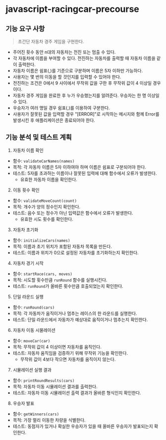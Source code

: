 # javascript-racingcar-precourse

## 기능 요구 사항
>
> 초간단 자동차 경주 게임을 구현한다.

- 주어진 횟수 동안 n대의 자동차는 전진 또는 멈출 수 있다.
- 각 자동차에 이름을 부여할 수 있다. 전진하는 자동차를 출력할 때 자동차 이름을 같이 출력한다.
- 자동차 이름은 쉼표(,)를 기준으로 구분하며 이름은 5자 이하만 가능하다.
- 사용자는 몇 번의 이동을 할 것인지를 입력할 수 있어야 한다.
- 전진하는 조건은 0에서 9 사이에서 무작위 값을 구한 후 무작위 값이 4 이상일 경우이다.
- 자동차 경주 게임을 완료한 후 누가 우승했는지를 알려준다. 우승자는 한 명 이상일 수 있다.
- 우승자가 여러 명일 경우 쉼표(,)를 이용하여 구분한다.
- 사용자가 잘못된 값을 입력할 경우 "[ERROR]"로 시작하는 메시지와 함께 Error를 발생시킨 후 애플리케이션은 종료되어야 한다.

## 기능 분석 및 테스트 계획

1. 자동차 이름 확인

- 함수: `validateCarNames(names)`
- 목적: 각 자동차 이름은 5자 이하여야 하며 이름은 쉼표로 구분되어야 한다.
- 테스트: 5자를 초과하는 이름이나 잘못된 입력에 대해 함수에서 오류가 발생한다.
  - 유효한 자동차 이름을 확인한다.

2. 이동 횟수 확인

- 함수: `validateMoveCount(count)`
- 목적: 개수가 양의 정수인지 확인한다.
- 테스트: 음수 또는 정수가 아닌 입력값은 함수에서 오류가 발생한다.
  - 유효한 시도 횟수를 확인한다.

3. 자동차 초기화

- 함수: `initializeCars(names)`
- 목적: 이름과 초기 위치가 포함된 자동차 목록을 만든다.
- 테스트: 이름과 위치가 0으로 설정된 자동차를 초기화하는지 확인한다.

4. 자동차 경기 시작

- 함수: `startRace(cars, moves)`
- 목적: 시도할 횟수만큼 `runRound` 함수를 실행시킨다.
- 테스트: `runRound`가 올바른 횟수만큼 호출되었는지 확인한다.

5. 단일 라운드 실행

- 함수: `runRound(cars)`
- 목적: 각 자동차가 움직이거나 멈추는 레이스의 한 라운드를 실행한다.
- 테스트: 단일 라운드에서 자동차가 예상대로 움직이거나 멈추는지 확인한다.
  
6. 자동차 이동 시물레이션

- 함수: `moveCar(car)`
- 목적: 무작위 값이 4 이상이면 자동차를 움직인다.
- 테스트: 자동차 움직임을 검증하기 위해 무작위 기능을 확인한다.
  - 무작위 값이 4보다 작으면 자동차를 움직이지 않는다.

7. 시뮬레이션 실행 결과

- 함수: `printRoundResults(cars)`
- 목적: 자동차 이동 시뮬레이션 결과를 출력한다.
- 테스트: 자동차 이동 시뮬레이션 출력 결과가 올바른 형식인지 확인한다.

8. 우승자 발표

- 함수: `getWinners(cars)`
- 목적: 가장 멀리 이동한 차량을 식별한다.
- 테스트: 동점자가 있거나 확실한 우승자가 있을 때 올바른 우승자가 발표되는지 확인한다.
